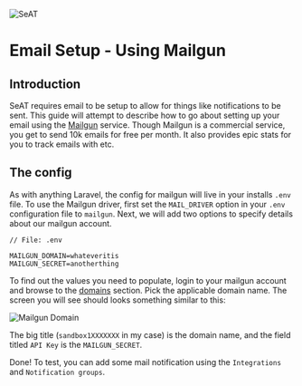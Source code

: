 ![SeAT](https://i.imgur.com/aPPOxSK.png)

# Email Setup - Using Mailgun

## Introduction

SeAT requires email to be setup to allow for things like notifications to be sent.
This guide will attempt to describe how to go about setting up your email using the [Mailgun] service.
Though Mailgun is a commercial service, you get to send 10k emails for free per month.
It also provides epic stats for you to track emails with etc.

## The config

As with anything Laravel, the config for mailgun will live in your installs `.env` file.
To use the Mailgun driver, first  set the `MAIL_DRIVER` option in your `.env` configuration file to `mailgun`.
Next, we will add two options to specify details about our mailgun account.

```text linenums="1"
// File: .env

MAILGUN_DOMAIN=whateveritis
MAILGUN_SECRET=anotherthing
```

To find out the values you need to populate, login to your mailgun account and browse to the [domains] section.
Pick the applicable domain name. The screen you will see should looks something similar to this:

![Mailgun Domain](https://i.imgur.com/11deaFQ.png)

The big title (`sandbox1XXXXXXX` in my case) is the domain name, and the field titled `API Key` is the `MAILGUN_SECRET`.

Done! To test, you can add some mail notification using the `Integrations` and `Notification groups`.

[Mailgun]: https://www.mailgun.com
[domains]: https://mailgun.com/app/domains
